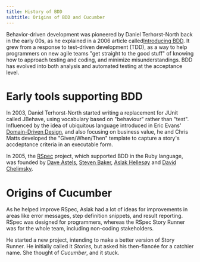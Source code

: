 ```yaml
---
title: History of BDD
subtitle: Origins of BDD and Cucumber
---
```


Behavior-driven development was pioneered by Daniel Terhorst-North back in the early 00s, as he explained in a 2006 article called[Introducing BDD](http://dannorth.net/introducing-bdd/). It grew from a response to test-driven development (TDD), as a way to help programmers on new agile teams "get straight to the good stuff" of knowing how to approach testing and coding, and minimize misunderstandings. BDD has evolved into both analysis and automated testing at the acceptance level.

# Early tools supporting BDD

In 2003, Daniel Terhorst-North started writing a replacement for JUnit called JBehave, using vocabulary based on "behaviour" rather than "test". Influenced by the idea of ubiquitous language introduced in Eric Evans' [Domain-Driven Design](https://domainlanguage.com/ddd/), and also focusing on business value, he and Chris Matts developed the "Given/When/Then" template to capture a story's accdeptance criteria in an executable form. 

In 2005, the [RSpec](https://rspec.info/) project, which supported BDD in the Ruby language, was founded by [Dave Astels](http://daveastels.com/), [Steven Baker](https://stevenrbaker.com/), [Aslak Hellesøy](https://twitter.com/aslak_hellesoy) and [David Chelimsky](https://twitter.com/dchelimsky). 

# Origins of Cucumber

As he helped improve RSpec, Aslak had a lot of ideas for improvements in areas like error messages, step definition snippets, and result reporting. RSpec was designed for programmers, whereas the RSpec Story Runner was for the whole team, including non-coding stakeholders. 

He started a new project, intending to make a better version of Story Runner. He initially called it _Stories_, but asked his then-fiancée for a catchier name. She thought of _Cucumber_, and it stuck.

